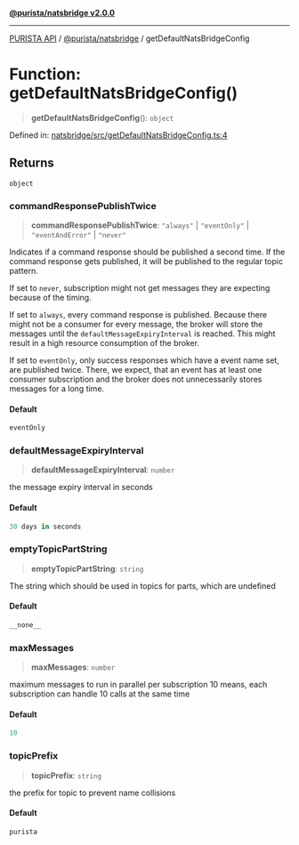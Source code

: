 [**@purista/natsbridge v2.0.0**](../README.md)

***

[PURISTA API](../../../packages.md) / [@purista/natsbridge](../README.md) / getDefaultNatsBridgeConfig

# Function: getDefaultNatsBridgeConfig()

> **getDefaultNatsBridgeConfig**(): `object`

Defined in: [natsbridge/src/getDefaultNatsBridgeConfig.ts:4](https://github.com/puristajs/purista/blob/master/packages/natsbridge/src/getDefaultNatsBridgeConfig.ts#L4)

## Returns

`object`

### commandResponsePublishTwice

> **commandResponsePublishTwice**: `"always"` \| `"eventOnly"` \| `"eventAndError"` \| `"never"`

Indicates if a command response should be published a second time.
If the command response gets published, it will be published to the regular topic pattern.

If set to `never`, subscription might not get messages they are expecting because of the timing.

If set to `always`, every command response is published.
Because there might not be a consumer for every message, the broker will store the messages until the `defaultMessageExpiryInterval` is reached.
This might result in a high resource consumption of the broker.

If set to `eventOnly`, only success responses which have a event name set, are published twice.
There, we expect, that an event has at least one consumer subscription and the broker does not unnecessarily stores messages for a long time.

#### Default

```ts
eventOnly
```

### defaultMessageExpiryInterval

> **defaultMessageExpiryInterval**: `number`

the message expiry interval in seconds

#### Default

```ts
30 days in seconds
```

### emptyTopicPartString

> **emptyTopicPartString**: `string`

The string which should be used in topics for parts, which are undefined

#### Default

```ts
__none__
```

### maxMessages

> **maxMessages**: `number`

maximum messages to run in parallel per subscription
10 means, each subscription can handle 10 calls at the same time

#### Default

```ts
10
```

### topicPrefix

> **topicPrefix**: `string`

the prefix for topic to prevent name collisions

#### Default

```ts
purista
```

